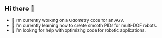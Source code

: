## Hi there 👋

- 🔭 I’m currently working on a Odometry code for an AGV.
- 🌱 I’m currently learning how to create smooth PIDs for multi-DOF robots.
- 🤔 I’m looking for help with optimizing code for robotic applications.

<!--
**AjayPath/AjayPath** is a ✨ _special_ ✨ repository because its `README.md` (this file) appears on your GitHub profile.

Here are some ideas to get you started:

- 🔭 I’m currently working on ...
- 🌱 I’m currently learning ...
- 👯 I’m looking to collaborate on ...
- 🤔 I’m looking for help with ...
- 💬 Ask me about ...
- 📫 How to reach me: ...
- 😄 Pronouns: ...
- ⚡ Fun fact: ...
-->
